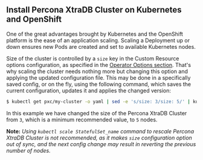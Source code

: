 Install Percona XtraDB Cluster on Kubernetes and OpenShift
----------------------------------------------------------

One of the great advantages brought by Kubernetes and the OpenShift platform is the ease of an application scaling. Scaling a Deployment up or down ensures new Pods are created and set to available Kubernetes nodes.

Size of the cluster is controlled by a `size` key in the Custom Resource options configuration, as specified in the [Operator Options section](../configure/operator). That's why scaling the cluster needs nothing more but changing this option and applying the updated configuration file. This may be done in a specifically saved config, or on the fly, using the following command, which saves the current configuration, updates it and applies the changed version:

   ```bash
   $ kubectl get pxc/my-cluster -o yaml | sed -e 's/size: 3/size: 5/' | kubectl apply -f -
   ```

In this example we have changed the size of the Percona XtraDB Cluster from `3`, which is a minimum recommended value, to `5` nodes.

**Note:** *Using ```kubectl scale StatefulSet_name``` command to rescale Percona XtraDB Cluster is not recommended, as it makes `size` configuration option out of sync, and the next config change may result in reverting the previous number of nodes.*

